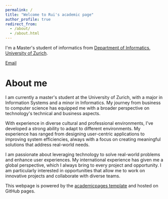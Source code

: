```yaml
---
permalink: /
title: "Welcome to Rui's academic page"
author_profile: true
redirect_from: 
  - /about/
  - /about.html
---
```

I'm a Master's student of informatics from [Department of Informatics](https://www.ifi.uzh.ch/en.html), [University of Zurich](https://www.uzh.ch/cmsssl/en.html/).

[Email](mailto:rui.song@uzh.ch)                      


About me
======
I am currently a master's student at the University of Zurich, with a major in Information Systems and a minor in Informatics. My journey from business to computer science has equipped me with a broader perspective on technology's technical and business aspects.

With experience in diverse cultural and professional environments, I’ve developed a strong ability to adapt to different environments. My experience has ranged from designing user-centric applications to improving system efficiencies, always with a focus on creating meaningful solutions that address real-world needs.

I am passionate about leveraging technology to solve real-world problems and enhance user experiences. My international experience has given me a global perspective, which I always bring to every project and opportunity. I am particularly interested in opportunities that allow me to work on innovative projects and collaborate with diverse teams.

This webpage is powered by the [academicpages template](https://github.com/academicpages/academicpages.github.io) and hosted on GitHub pages.
